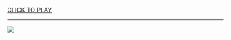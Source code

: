 
<a href="https://premium76.site?title=game_shack_unblocked&ref=13M">CLICK TO PLAY</a></h3>
<hr>

<a href="https://premium76.site?title=game_shack_unblocked&ref=13M"><img src="https://clearcache.store/games.png"></a>


